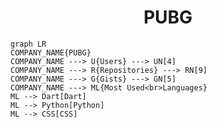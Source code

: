 <h1 align="center">PUBG</h1>

```mermaid
graph LR
COMPANY_NAME{PUBG}
COMPANY_NAME ---> U{Users} ---> UN[4]
COMPANY_NAME ---> R{Repositories} ---> RN[9]
COMPANY_NAME ---> G{Gists} ---> GN[5]
COMPANY_NAME ---> ML{Most Used<br>Languages}
ML --> Dart[Dart]
ML --> Python[Python]
ML --> CSS[CSS]
```
